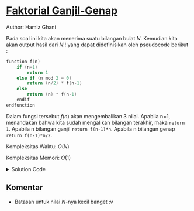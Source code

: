 # [Faktorial Ganjil-Genap](https://tlx.toki.id/courses/basic/chapters/12/problems/B)

Author: Hamiz Ghani

Pada soal ini kita akan menerima suatu bilangan bulat $N$. Kemudian kita akan output hasil dari $N!!$ yang dapat didefinisikan oleh pseudocode berikut :
```c++
function f(n)
    if (n=1) 
        return 1
    else if (n mod 2 = 0) 
        return (n/2) * f(n-1)
    else
        return (n) * f(n-1) 
    endif
endfunction
```
Dalam fungsi tersebut $f(n)$ akan mengembalikan 3 nilai. Apabila n=1, menandakan bahwa kita sudah mengalikan bilangan terakhir, maka `return 1`.  Apabila n bilangan ganjil `return f(n-1)*n`. Apabila n bilangan genap `return f(n-1)*n/2`.

Kompleksitas Waktu: $O(N)$

Kompleksitas Memori: $O(1)$

<details>
  <summary>Solution Code</summary>

```c++
#include <bits/stdc++.h>
using namespace std;
int n;
int f(int x) {
  if (x == 1)
    return 1;
  else if (x % 2 == 0) {
    return f(x - 1) * (x / 2);
  } else {
    return f(x - 1) * x;
  }
}
main() {
  cin >> n;
  cout << f(n) << endl;
}

```
</details>



<!-- Tambahkan komentar apabila perlu
-->
## Komentar
    
- Batasan untuk nilai $N$-nya kecil banget :v


<!-- Tambahkan referensi link materi yang berhubungan apabila perlu

## Materi Yang Berhubungan
    
-  [swap() in C++](https://www.geeksforgeeks.org/swap-in-cpp/)
-->

<!-- Tambahkan referensi link soal yang berhubungan apabila perlu

## Soal Yang Berhubungan
    
- [Nama Soal 1](link-soal)
- [Nama Soal II](link-soal)

-->
